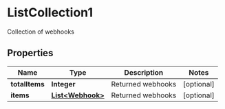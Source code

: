 

# ListCollection1

Collection of webhooks
## Properties

Name | Type | Description | Notes
------------ | ------------- | ------------- | -------------
**totalItems** | **Integer** | Returned webhooks |  [optional]
**items** | [**List&lt;Webhook&gt;**](Webhook.md) | Returned webhooks |  [optional]



